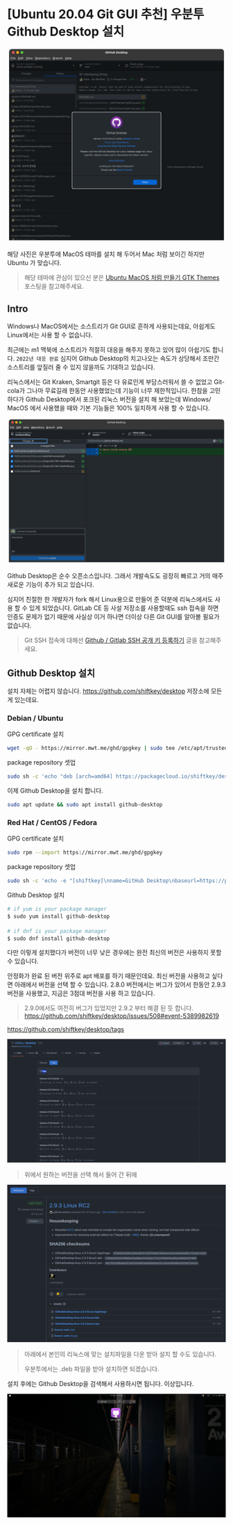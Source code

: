 # [Ubuntu 20.04 Git GUI 추천] 우분투 Github Desktop 설치

![image-20220707131920597](https://raw.githubusercontent.com/Shane-Park/markdownBlog/master/OS/linux/ubuntu/github-desktop.assets/image-20220707131920597.png)

해당 사진은 우분투에 MacOS 테마를 설치 해 두어서 Mac 처럼 보이긴 하지만 Ubuntu 가 맞습니다.

> 해당 테마에 관심이 있으신 분은 [Ubuntu MacOS 처럼 만들기 GTK Themes](https://shanepark.tistory.com/251) 포스팅을 참고해주세요.

## Intro

Windows나 MacOS에서는 소스트리가 Git GUI로 흔하게 사용되는데요, 아쉽게도 Linux에서는 사용 할 수 없습니다.

최근에는 m1 맥북에 소스트리가 적절히 대응을 해주지 못하고 있어 많이 아쉽기도 합니다. `2022년 대응 완료` 심지어 Github Desktop의 치고나오는 속도가 상당해서 조만간 소스트리를 앞질러 줄 수 있지 않을까도 기대하고 있습니다. 

리눅스에서는 Git Kraken, Smartgit 등은 다 유료인게 부담스러워서 쓸 수 없었고 Git-cola가 그나마 무료길래 한동안 사용했었는데 기능이 너무 제한적입니다. 한참을 고민 하다가 Github Desktop에서 포크된 리눅스 버전을 설치 해 보았는데 Windows/ MacOS 에서 사용했을 때와 기본 기능들은 100% 일치하게 사용 할 수 있습니다. 

![image-20211001150250111](https://raw.githubusercontent.com/Shane-Park/markdownBlog/master/OS/linux/ubuntu/github-desktop.assets/image-20211001150250111-16330696617131.png)

Github Desktop은 순수 오픈소스입니다. 그래서 개발속도도 굉장히 빠르고 거의 매주 새로운 기능이 추가 되고 있습니다. 

심지어 친절한 한 개발자가 fork 해서 Linux용으로 만들어 준 덕분에 리눅스에서도 사용 할 수 있게 되었습니다. GitLab CE 등 사설 저장소를 사용할때도 ssh 접속을 하면 인증도 문제가 없기 때문에 사실상 이거 하나면 더이상 다른 Git GUI를 알아볼 필요가 없습니다.

> Git SSH 접속에 대해선 [Github / Gitlab SSH 공개 키 등록하기](https://shanepark.tistory.com/247) 글을 참고해주세요.



## Github Desktop 설치

설치 자체는 어렵지 않습니다. https://github.com/shiftkey/desktop 저장소에 모든 게 있는데요.

### Debian / Ubuntu

GPG certificate 설치

```bash
wget -qO - https://mirror.mwt.me/ghd/gpgkey | sudo tee /etc/apt/trusted.gpg.d/shiftkey-desktop.asc > /dev/null
```

package repository 셋업

```bash
sudo sh -c 'echo "deb [arch=amd64] https://packagecloud.io/shiftkey/desktop/any/ any main" > /etc/apt/sources.list.d/packagecloud-shiftkey-desktop.list'
```

이제 Github Desktop을 설치 합니다.

```bash
sudo apt update && sudo apt install github-desktop
```

### Red Hat / CentOS / Fedora

GPG certificate 설치

```bash
sudo rpm --import https://mirror.mwt.me/ghd/gpgkey
```

package repository 셋업

```bash
sudo sh -c 'echo -e "[shiftkey]\nname=GitHub Desktop\nbaseurl=https://packagecloud.io/shiftkey/desktop/el/7/\$basearch\nenabled=1\ngpgcheck=0\nrepo_gpgcheck=1\ngpgkey=https://mirror.mwt.me/ghd/gpgkey" > /etc/yum.repos.d/shiftkey-desktop.repo'
```

Github Desktop 설치

```bash
# if yum is your package manager
$ sudo yum install github-desktop

# if dnf is your package manager
$ sudo dnf install github-desktop
```

다만 이렇게 설치했다가 버전이 너무 낮은 경우에는 완전 최신의 버전은 사용하지 못할 수 있습니다.

안정화가 완료 된 버전 위주로 apt 배포를 하기 때문인데요. 최신 버전을 사용하고 싶다면 아래에서 버전을 선택 할 수 있습니다. 2.8.0 버전에서는 버그가 있어서 한동안 2.9.3 버전을 사용했고, 지금은 3점대 버전을 사용 하고 있습니다.

> 2.9.0에서도 여전히 버그가 있었지만 2.9.2 부터 해결 된 듯 합니다. https://github.com/shiftkey/desktop/issues/508#event-5389982619

https://github.com/shiftkey/desktop/tags

![image-20211001151326714](https://raw.githubusercontent.com/Shane-Park/markdownBlog/master/OS/linux/ubuntu/github-desktop.assets/image-20211001151326714.png)

> 위에서 원하는 버전을 선택 해서 들어 간 뒤에

![image-20211001151553242](https://raw.githubusercontent.com/Shane-Park/markdownBlog/master/OS/linux/ubuntu/github-desktop.assets/image-20211001151553242.png)

> 아래에서 본인의 리눅스에 맞는 설치파일을 다운 받아 설치 할 수도 있습니다. 
>
> 우분투에서는 .deb 파일을 받아 설치하면 되겠습니다.		

설치 후에는 Github Desktop을 검색해서 사용하시면 됩니다. 이상입니다.

![image-20211001151657293](https://raw.githubusercontent.com/Shane-Park/markdownBlog/master/OS/linux/ubuntu/github-desktop.assets/image-20211001151657293.png)